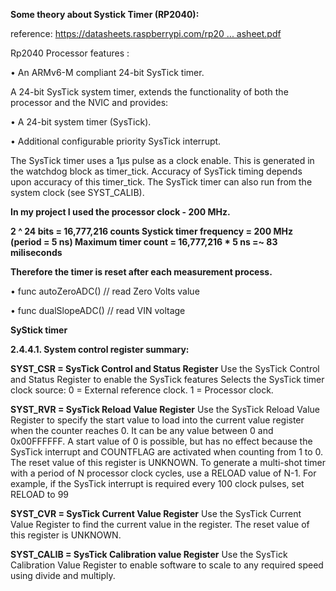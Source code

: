 **Some theory about Systick Timer (RP2040):**

reference: [https://datasheets.raspberrypi.com/rp20 ... asheet.pdf](https://datasheets.raspberrypi.com/rp2040/rp2040-datasheet.pdf)

Rp2040 Processor features :

• An ARMv6-M compliant 24-bit SysTick timer.

A 24-bit SysTick system timer, extends the functionality of both the processor and the NVIC and provides:

• A 24-bit system timer (SysTick).

• Additional configurable priority SysTick interrupt.

The SysTick timer uses a 1μs pulse as a clock enable. This is generated in the watchdog block as timer_tick. Accuracy
of SysTick timing depends upon accuracy of this timer_tick. The SysTick timer can also run from the system clock (see
SYST_CALIB).

**In my project I used the processor clock - 200 MHz.**

**2 ^ 24 bits = 16,777,216 counts
Systick timer frequency = 200 MHz (period = 5 ns)
Maximum timer count = 16,777,216 * 5 ns =~ 83 miliseconds**

**Therefore the timer is reset after each measurement process.**

• func autoZeroADC() // read Zero Volts value

• func dualSlopeADC() // read VIN voltage


**SyStick timer**

**2.4.4.1. System control register summary:**

**SYST_CSR = SysTick Control and Status Register**
Use the SysTick Control and Status Register to enable the SysTick features
Selects the SysTick timer clock source:
0 = External reference clock.
1 = Processor clock.

**SYST_RVR = SysTick Reload Value Register**
Use the SysTick Reload Value Register to specify the start value to load into the current value register when the
counter reaches 0. It can be any value between 0 and 0x00FFFFFF. A start value of 0 is possible, but has no effect
because the SysTick interrupt and COUNTFLAG are activated when counting from 1 to 0. The reset value of this
register is UNKNOWN.
To generate a multi-shot timer with a period of N processor clock cycles, use a RELOAD value of N-1. For example,
if the SysTick interrupt is required every 100 clock pulses, set RELOAD to 99

**SYST_CVR = SysTick Current Value Register**
Use the SysTick Current Value Register to find the current value in the register. The reset value of this register is
UNKNOWN.

**SYST_CALIB = SysTick Calibration value Register**
Use the SysTick Calibration Value Register to enable software to scale to any required speed using divide and
multiply.
